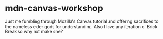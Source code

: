 # mdn-canvas-workshop

Just me fumbling through Mozilla's Canvas tutorial and offering sacrifices to the nameless elder gods for understanding. 
Also I love any iteration of Brick Break so why not make one?
